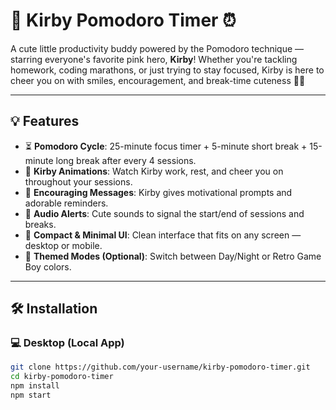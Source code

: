 # 🎀 Kirby Pomodoro Timer ⏰

A cute little productivity buddy powered by the Pomodoro technique — starring everyone's favorite pink hero, **Kirby**! Whether you're tackling homework, coding marathons, or just trying to stay focused, Kirby is here to cheer you on with smiles, encouragement, and break-time cuteness 🍓🌸

---

## 💡 Features

- ⏳ **Pomodoro Cycle**: 25-minute focus timer + 5-minute short break + 15-minute long break after every 4 sessions.
- 💖 **Kirby Animations**: Watch Kirby work, rest, and cheer you on throughout your sessions.
- 📢 **Encouraging Messages**: Kirby gives motivational prompts and adorable reminders.
- 🔔 **Audio Alerts**: Cute sounds to signal the start/end of sessions and breaks.
- 🌙 **Compact & Minimal UI**: Clean interface that fits on any screen — desktop or mobile.
- 🎨 **Themed Modes (Optional)**: Switch between Day/Night or Retro Game Boy colors.

---

## 🛠️ Installation

### 💻 Desktop (Local App)

```bash
git clone https://github.com/your-username/kirby-pomodoro-timer.git
cd kirby-pomodoro-timer
npm install
npm start
